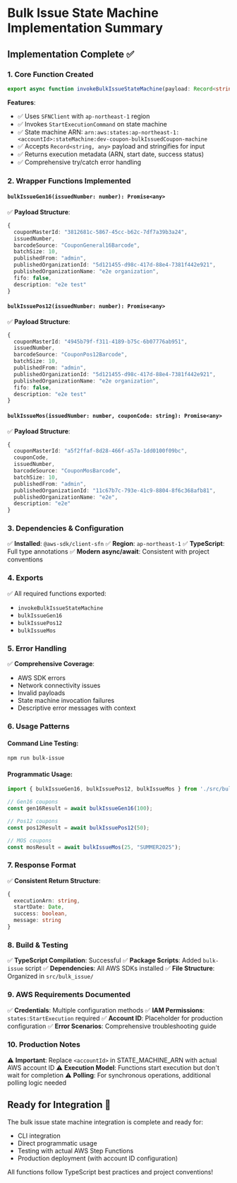 # Bulk Issue State Machine Implementation Summary

## Implementation Complete ✅

### 1. **Core Function Created**
```typescript
export async function invokeBulkIssueStateMachine(payload: Record<string, any>): Promise<any>
```

**Features**:
- ✅ Uses `SFNClient` with `ap-northeast-1` region
- ✅ Invokes `StartExecutionCommand` on state machine
- ✅ State machine ARN: `arn:aws:states:ap-northeast-1:<accountId>:stateMachine:dev-coupon-bulkIssuedCoupon-machine`
- ✅ Accepts `Record<string, any>` payload and stringifies for input
- ✅ Returns execution metadata (ARN, start date, success status)
- ✅ Comprehensive try/catch error handling

### 2. **Wrapper Functions Implemented**

#### `bulkIssueGen16(issuedNumber: number): Promise<any>`
✅ **Payload Structure**:
```typescript
{
  couponMasterId: "3812681c-5867-45cc-b62c-7df7a39b3a24",
  issuedNumber,
  barcodeSource: "CouponGeneral16Barcode",
  batchSize: 10,
  publishedFrom: "admin",
  publishedOrganizationId: "5d121455-d98c-417d-88e4-7381f442e921",
  publishedOrganizationName: "e2e organization",
  fifo: false,
  description: "e2e test"
}
```

#### `bulkIssuePos12(issuedNumber: number): Promise<any>`
✅ **Payload Structure**:
```typescript
{
  couponMasterId: "4945b79f-f311-4189-b75c-6b07776ab951",
  issuedNumber,
  barcodeSource: "CouponPos12Barcode",
  batchSize: 10,
  publishedFrom: "admin",
  publishedOrganizationId: "5d121455-d98c-417d-88e4-7381f442e921",
  publishedOrganizationName: "e2e organization",
  fifo: false,
  description: "e2e test"
}
```

#### `bulkIssueMos(issuedNumber: number, couponCode: string): Promise<any>`
✅ **Payload Structure**:
```typescript
{
  couponMasterId: "a5f2ffaf-8d28-466f-a57a-1dd0100f09bc",
  couponCode,
  issuedNumber,
  barcodeSource: "CouponMosBarcode",
  batchSize: 10,
  publishedFrom: "admin",
  publishedOrganizationId: "11c67b7c-793e-41c9-8804-8f6c368afb81",
  publishedOrganizationName: "e2e",
  description: "e2e"
}
```

### 3. **Dependencies & Configuration**
✅ **Installed**: `@aws-sdk/client-sfn`
✅ **Region**: `ap-northeast-1`
✅ **TypeScript**: Full type annotations
✅ **Modern async/await**: Consistent with project conventions

### 4. **Exports**
✅ All required functions exported:
- `invokeBulkIssueStateMachine`
- `bulkIssueGen16`
- `bulkIssuePos12`
- `bulkIssueMos`

### 5. **Error Handling**
✅ **Comprehensive Coverage**:
- AWS SDK errors
- Network connectivity issues
- Invalid payloads
- State machine invocation failures
- Descriptive error messages with context

### 6. **Usage Patterns**

#### **Command Line Testing**:
```bash
npm run bulk-issue
```

#### **Programmatic Usage**:
```typescript
import { bulkIssueGen16, bulkIssuePos12, bulkIssueMos } from './src/bulk_issue/state_machine';

// Gen16 coupons
const gen16Result = await bulkIssueGen16(100);

// Pos12 coupons  
const pos12Result = await bulkIssuePos12(50);

// MOS coupons
const mosResult = await bulkIssueMos(25, "SUMMER2025");
```

### 7. **Response Format**
✅ **Consistent Return Structure**:
```typescript
{
  executionArn: string,
  startDate: Date,
  success: boolean,
  message: string
}
```

### 8. **Build & Testing**
✅ **TypeScript Compilation**: Successful
✅ **Package Scripts**: Added `bulk-issue` script
✅ **Dependencies**: All AWS SDKs installed
✅ **File Structure**: Organized in `src/bulk_issue/`

### 9. **AWS Requirements Documented**
✅ **Credentials**: Multiple configuration methods
✅ **IAM Permissions**: `states:StartExecution` required
✅ **Account ID**: Placeholder for production configuration
✅ **Error Scenarios**: Comprehensive troubleshooting guide

### 10. **Production Notes**
⚠️ **Important**: Replace `<accountId>` in STATE_MACHINE_ARN with actual AWS account ID
⚠️ **Execution Model**: Functions start execution but don't wait for completion
⚠️ **Polling**: For synchronous operations, additional polling logic needed

## Ready for Integration 🚀

The bulk issue state machine integration is complete and ready for:
- CLI integration
- Direct programmatic usage
- Testing with actual AWS Step Functions
- Production deployment (with account ID configuration)

All functions follow TypeScript best practices and project conventions!
